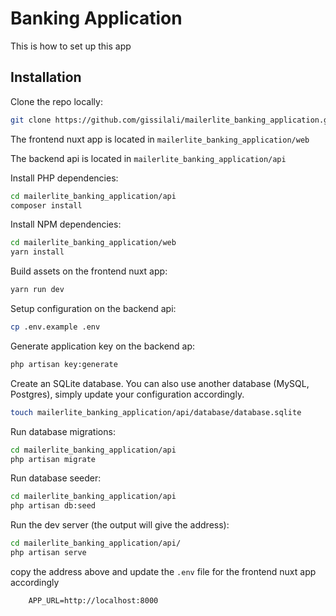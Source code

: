 # Banking Application

This is how to set up this app

## Installation

Clone the repo locally:

```sh
git clone https://github.com/gissilali/mailerlite_banking_application.git mailerlite_banking_application
```

The frontend nuxt app is located in ``mailerlite_banking_application/web``
 
The backend api is located in ``mailerlite_banking_application/api``

Install PHP dependencies:

```sh
cd mailerlite_banking_application/api
composer install
```

Install NPM dependencies:

```sh
cd mailerlite_banking_application/web
yarn install
```

Build assets on the frontend nuxt app:

```sh
yarn run dev
```

Setup configuration on the backend api:

```sh
cp .env.example .env
```

Generate application key on the backend ap:

```sh
php artisan key:generate
```

Create an SQLite database. You can also use another database (MySQL, Postgres), simply update your configuration accordingly.

```sh
touch mailerlite_banking_application/api/database/database.sqlite
```

Run database migrations:

```sh
cd mailerlite_banking_application/api
php artisan migrate
```

Run database seeder:

```sh
cd mailerlite_banking_application/api
php artisan db:seed
```


Run the dev server (the output will give the address): 

```sh
cd mailerlite_banking_application/api/
php artisan serve
```

copy the address above and update the ```.env```  file for the frontend nuxt app accordingly
```
    APP_URL=http://localhost:8000
```
